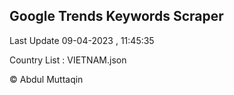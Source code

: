 

## Google Trends Keywords Scraper 
 
Last Update 09-04-2023 , 11:45:35

Country List :
VIETNAM.json



© Abdul Muttaqin 
